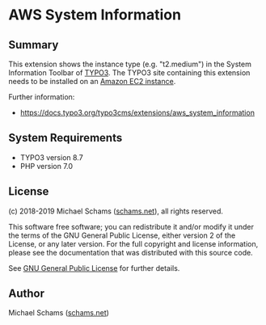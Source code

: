 # AWS System Information


## Summary

This extension shows the instance type (e.g. "t2.medium") in the System Information Toolbar of [TYPO3](https://typo3.org).
The TYPO3 site containing this extension needs to be installed on an [Amazon EC2 instance](https://aws.amazon.com).

Further information:

* https://docs.typo3.org/typo3cms/extensions/aws_system_information


## System Requirements

* TYPO3 version 8.7
* PHP version 7.0


## License

(c) 2018-2019 Michael Schams ([schams.net](https://schams.net)), all rights reserved.

This software free software; you can redistribute it and/or modify it under the terms of the GNU General Public License, either version 2 of the License, or any later version. For the full copyright and license information, please see the documentation that was distributed with this source code.

See [GNU General Public License](http://www.gnu.org/copyleft/gpl.html) for further details.


## Author

Michael Schams ([schams.net](https://schams.net))
